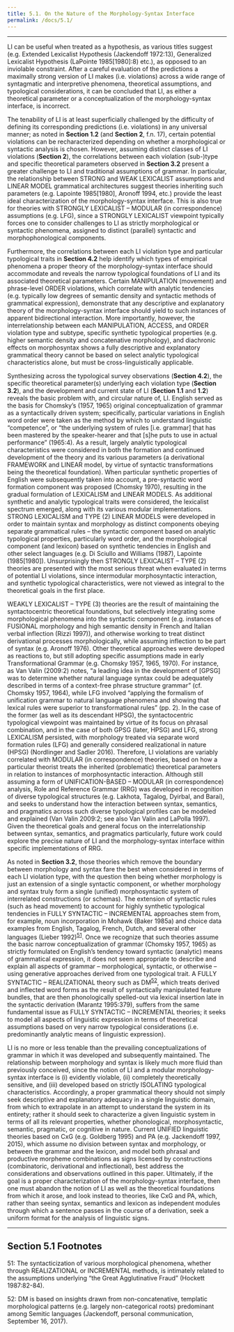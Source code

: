 ```yaml
---
title: 5.1. On the Nature of the Morphology-Syntax Interface
permalink: /docs/5.1/
---
```


***

LI can be useful when treated as a hypothesis, as various titles suggest (e.g. Extended Lexicalist Hypothesis (Jackendoff 1972:13), Generalized Lexicalist Hypothesis (LaPointe 1985[1980]:8) etc.), as opposed to an inviolable constraint. After a careful evaluation of the predictions a maximally strong version of LI makes (i.e. violations) across a wide range of syntagmatic and interpretive phenomena, theoretical assumptions, and typological considerations, it can be concluded that LI, as either a theoretical parameter or a conceptualization of the morphology-syntax interface, is incorrect.  
  
The tenability of LI is at least superficially challenged by the difficulty of defining its corresponding predictions (i.e. violations) in any universal manner; as noted in **Section 1.2** (and **Section 2**, f.n. 17), certain potential violations can be recharacterized depending on whether a morphological or syntactic analysis is chosen. However, assuming distinct classes of LI violations (**Section 2**), the correlations between each violation (sub-)type and specific theoretical parameters observed in **Section 3.2** present a greater challenge to LI and traditional assumptions of grammar. In particular, the relationship between STRONG and WEAK LEXICALIST assumptions and LINEAR MODEL grammatical architectures suggest theories inheriting such parameters (e.g. Lapointe 1985[1980], Aronoff 1994, etc.) provide the least ideal characterization of the morphology-syntax interface. This is also true for theories with STRONGLY LEXICALIST – MODULAR (in correspondence) assumptions (e.g. LFG), since a STRONGLY LEXICALIST viewpoint typically forces one to consider challenges to LI as strictly morphological or syntactic phenomena, assigned to distinct (parallel) syntactic and morphophonological components.  
  
Furthermore, the correlations between each LI violation type and particular typological traits in **Section 4.2** help identify which types of empirical phenomena a proper theory of the morphology-syntax interface should accommodate and reveals the narrow typological foundations of LI and its associated theoretical parameters. Certain MANIPULATION (movement) and phrase-level ORDER violations, which correlate with analytic tendencies (e.g. typically low degrees of semantic density and syntactic methods of grammatical expression), demonstrate that any descriptive and explanatory theory of the morphology-syntax interface should yield to such instances of apparent bidirectional interaction. More importantly, however, the interrelationship between each MANIPULATION, ACCESS, and ORDER violation type and subtype, specific synthetic typological properties (e.g. higher semantic density and concatenative morphology), and diachronic effects on morphosyntax shows a fully descriptive and explanatory grammatical theory cannot be based on select analytic typological characteristics alone, but must be cross-linguistically applicable.  
  
Synthesizing across the typological survey observations (**Section 4.2**), the specific theoretical parameter(s) underlying each violation type (**Section 3.2**), and the development and current state of LI (**Section 1.1** and **1.2**) reveals the basic problem with, and circular nature of, LI. English served as the basis for Chomsky’s (1957, 1965) original conceptualization of grammar as a syntactically driven system; specifically, particular variations in English word order were taken as the method by which to understand linguistic “competence”, or “the underlying system of rules [i.e. grammar] that has been mastered by the speaker-hearer and that [s]he puts to use in actual performance” (1965:4). As a result, largely analytic typological characteristics were considered in both the formation and continued development of the theory and its various parameters (a derivational FRAMEWORK and LINEAR model, by virtue of syntactic transformations being the theoretical foundation). When particular synthetic properties of English were subsequently taken into account, a pre-syntactic word formation component was proposed (Chomsky 1970), resulting in the gradual formulation of LEXICALISM and LINEAR MODELS. As additional synthetic and analytic typological traits were considered, the lexicalist spectrum emerged, along with its various modular implementations. STRONG LEXICALISM and TYPE (2) LINEAR MODELS were developed in order to maintain syntax and morphology as distinct components obeying separate grammatical rules – the syntactic component based on analytic typological properties, particularly word order, and the morphological component (and lexicon) based on synthetic tendencies in English and other select languages (e.g. Di Sciullo and Williams (1987), Lapointe (1985[1980]). Unsurprisingly then STRONGLY LEXICALIST – TYPE (2) theories are presented with the most serious threat when evaluated in terms of potential LI violations, since intermodular morphosyntactic interaction, and synthetic typological characteristics, were not viewed as integral to the theoretical goals in the first place.  
  
WEAKLY LEXICALIST – TYPE (3) theories are the result of maintaining the syntactocentric theoretical foundations, but selectively integrating some morphological phenomena into the syntactic component (e.g. instances of FUSIONAL morphology and high semantic density in French and Italian verbal inflection (Rizzi 1997)), and otherwise working to treat distinct derivational processes morphologically, while assuming inflection to be part of syntax (e.g. Aronoff 1976). Other theoretical approaches were developed as reactions to, but still adopting specific assumptions made in early Transformational Grammar (e.g. Chomsky 1957, 1965, 1970). For instance, as Van Valin (2009:2) notes, “a leading idea in the development of [GPSG] was to determine whether natural language syntax could be adequately described in terms of a context-free phrase structure grammar” (cf. Chomsky 1957, 1964), while LFG involved “applying the formalism of unification grammar to natural language phenomena and showing that lexical rules were superior to transformational rules” (pp. 2). In the case of the former (as well as its descendant HPSG), the syntactocentric typological viewpoint was maintained by virtue of its focus on phrasal combination, and in the case of both GPSG (later, HPSG) and LFG, strong LEXICALISM persisted, with morphology treated via separate word formation rules (LFG) and generally considered realizational in nature (HPSG) (Nordlinger and Sadler 2016). Therefore, LI violations are variably correlated with MODULAR (in correspondence) theories, based on how a particular theorist treats the inherited (problematic) theoretical parameters in relation to instances of morphosyntactic interaction. Although still assuming a form of UNIFICATION-BASED – MODULAR (in correspondence) analysis, Role and Reference Grammar (RRG) was developed in recognition of diverse typological structures (e.g. Lakhota, Tagalog, Dyirbal, and Barai), and seeks to understand how the interaction between syntax, semantics, and pragmatics across such diverse typological profiles can be modeled and explained (Van Valin 2009:2; see also Van Valin and LaPolla 1997). Given the theoretical goals and general focus on the interrelationship between syntax, semantics, and pragmatics particularly, future work could explore the precise nature of LI and the morphology-syntax interface within specific implementations of RRG.  
  
As noted in **Section 3.2**, those theories which remove the boundary between morphology and syntax fare the best when considered in terms of each LI violation type, with the question then being whether morphology is just an extension of a single syntactic component, or whether morphology and syntax truly form a single (unified) morphosyntactic system of interrelated constructions (or schemas). The extension of syntactic rules (such as head movement) to account for highly synthetic typological tendencies in FULLY SYNTACTIC – INCREMENTAL approaches stem from, for example, noun incorporation in Mohawk (Baker 1985a) and choice data examples from English, Tagalog, French, Dutch, and several other languages (Lieber 1992)<sup>[51](#fn51)</sup>. Once we recognize that such theories assume the basic narrow conceptualization of grammar (Chomsky 1957, 1965) as strictly formulated on English’s tendency toward syntactic (analytic) means of grammatical expression, it does not seem appropriate to describe and explain all aspects of grammar – morphological, syntactic, or otherwise – using generative approaches derived from one typological trait. A FULLY SYNTACTIC – REALIZATIONAL theory such as DM<sup>[52](#fn52)</sup>, which treats derived and inflected word forms as the result of syntactically manipulated feature bundles, that are then phonologically spelled-out via lexical insertion late in the syntactic derivation (Marantz 1995:379), suffers from the same fundamental issue as FULLY SYNTACTIC – INCREMENTAL theories; it seeks to model all aspects of linguistic expression in terms of theoretical assumptions based on very narrow typological considerations (i.e. predominantly analytic means of linguistic expression).  
  
LI is no more or less tenable than the prevailing conceptualizations of grammar in which it was developed and subsequently maintained. The relationship between morphology and syntax is likely much more fluid than previously conceived, since the notion of LI and a modular morphology-syntax interface is (i) evidently violable, (ii) completely theoretically sensitive, and (iii) developed based on strictly ISOLATING typological characteristics. Accordingly, a proper grammatical theory should not simply seek descriptive and explanatory adequacy in a single linguistic domain, from which to extrapolate in an attempt to understand the system in its entirety; rather it should seek to characterize a given linguistic system in terms of all its relevant properties, whether phonological, morphosyntactic, semantic, pragmatic, or cognitive in nature. Current UNIFIED linguistic theories based on CxG (e.g. Goldberg 1995) and PA (e.g. Jackendoff 1997, 2015), which assume no division between syntax and morphology, or between the grammar and the lexicon, and model both phrasal and productive morpheme combinations as signs licensed by constructions (combinatoric, derivational and inflectional), best address the considerations and observations outlined in this paper. Ultimately, if the goal is a proper characterization of the morphology-syntax interface, then one must abandon the notion of LI as well as the theoretical foundations from which it arose, and look instead to theories, like CxG and PA, which, rather than seeing syntax, semantics and lexicon as independent modules through which a sentence passes in the course of a derivation, seek a uniform format for the analysis of linguistic signs.  
  
***
  
## Section 5.1 Footnotes
  
<a name="fn51">51</a>: The syntacticization of various morphological phenomena, whether through REALIZATIONAL or INCREMENTAL methods, is intimately related to the assumptions underlying “the Great Agglutinative Fraud” (Hockett 1987:82-84).  
  
<a name="fn52">52</a>: DM is based on insights drawn from non-concatenative, templatic morphological patterns (e.g. largely non-categorical roots) predominant among Semitic languages (Jackendoff, personal communication, September 16, 2017).  
